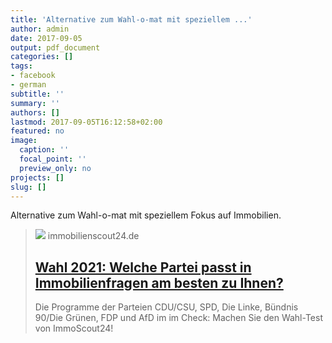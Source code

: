 ```yaml
---
title: 'Alternative zum Wahl-o-mat mit speziellem ...'
author: admin
date: 2017-09-05
output: pdf_document
categories: []
tags:
- facebook
- german
subtitle: ''
summary: ''
authors: []
lastmod: 2017-09-05T16:12:58+02:00
featured: no
image:
  caption: ''
  focal_point: ''
  preview_only: no
projects: []
slug: []
---
```

Alternative zum Wahl-o-mat mit speziellem Fokus auf Immobilien.
> [![](https://www.immobilienscout24.de/ratgeber/immobiliensuche-tipps/wahl-test/_jcr_content/og/image.img.jpg/1624265850325.jpg)](https://www.immobilienscout24.de/ratgeber/immobiliensuche-tipps/wahl-test.html)
> immobilienscout24.de
> ## [Wahl 2021: Welche Partei passt in Immobilienfragen am besten zu Ihnen?](https://www.immobilienscout24.de/ratgeber/immobiliensuche-tipps/wahl-test.html)
>
>Die Programme der Parteien CDU/CSU, SPD, Die Linke, Bündnis 90/Die Grünen, FDP und AfD im im Check: Machen Sie den Wahl-Test von ImmoScout24! 

